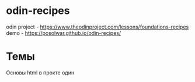 # odin-recipes
odin project - https://www.theodinproject.com/lessons/foundations-recipes
demo - https://posolwar.github.io/odin-recipes/

# Темы
Основы html в прокте один